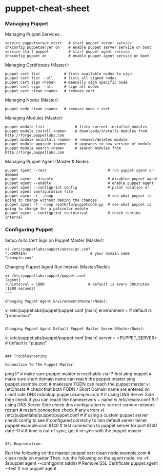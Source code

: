 # puppet-cheat-sheet

### Managing Puppet

Managing Puppet Services:
~~~~
service puppetserver start   # start puppet server service
chkconfig puppetserver on    # enable puppet server service on boot
service start puppet         # start puppet agent service
chkconfig puppet on          # enable puppet agent service on boot
~~~~

Managing Certificates (Master):
~~~~
puppet cert list           # lists available nodes to sign
puppet cert list --all     # lists all signed nodes
puppet cert sign <name>    # manually sign specific node
puppet cert sign --all     # sign all nodes
puppet cert clean <name>   # removes cert
~~~~

Managing Nodes (Master):
~~~~
puppet node clean <name>   # removes node + cert
~~~~

Managing Modules (Master):
~~~~
puppet module list              # lists current installed modules
puppet module install <name>    # downloads/installs modules from http://forge.puppetlabs.com
puppet module uninstall <name>  # removes/deletes module
puppet module upgrade <name>    # upgrades to new version of module
puppet module search <name>     # search modules from http://forge.puppetlabs.com
~~~~

Managing Puppet Agent (Master & Node):
~~~~
puppet agent --test                            # run puppet agent on demand
puppet agent --disable                         # disabled puppet agent
puppet agent --enable                          # enable puppet agent
puppet agent --configprint config              # print location of puppet agent configuration file
puppet agent -t --noop                         # see what puppet is going to change without making the changes
puppet agent -t --noop /path/to/puppetcode.pp  # see what puppet is going to change for a paticular module
puppet agent --configprint runinterval         # check runtime interval
~~~~

### Configuring Puppet

Setup Auto Cert Sign on Puppet Master (Master):
~~~~
vi /etc/puppetlabs/puppet/autosign.conf
*.<DOMAIN>                             # your domain name "example.com"
~~~~

Changing Puppet Agent Run Interval (Master/Node):
~~~~
vi /etc/puppetlabs/puppet/puppet.conf
[agent]
runinterval = 1800                    # default is every 30minutes (1800 seconds)
~~~

Changing Puppet Agent Environment(Master/Node):
~~~~
vi /etc/puppetlabs/puppet/puppet.conf
[main]
environment = <ENVIRONMENT>           # default is "production"
~~~~

Changing Puppet Agent Default Puppet Master Server(Master/Node):
~~~~
vi /etc/puppetlabs/puppet/puppet.conf
[main]
server = <PUPPET_SERVER>              # default is "puppet"
~~~~

### Troubleshooting

Connection To The Puppet Master:
~~~~
ping IP                               # make sure puppet master is reachable via IP first
ping puppet                           # make sure short domain name can reach the puppet master
ping puppet.example.com               # makesure FQDN can reach the puppet master
vi /etc/hosts			                    # check that both FQDN / Short Domain name are entered on client side DNS
nslookup puppet.example.com           # if using DNS Server Side then check if you can reach the nameservers + name
vi /etc/resolv.conf                   # if using DNS Server Side check dns configuration is correct
service network restart               # restart connection check if any errors
vi /etc/puppetlabs/puppet/puppet.conf # if using a custom puppet server check config to see if configured correctly to non default server
telnet puppet.example.com 8140        # test connection to puppet server for port 8140
date -R                               # if time is out of sync, get it in sync with the puppet master
~~~~

SSL Regeneration:
~~~~
Run the following on the master:
puppet cert clean node.example.com            # clean node on master
Then, run the following on the agent node:
rm -rf $(puppet agent --configprint ssldir)   # Remove SSL Certificate
puppet agent --test                           # run puppet agent
~~~~
